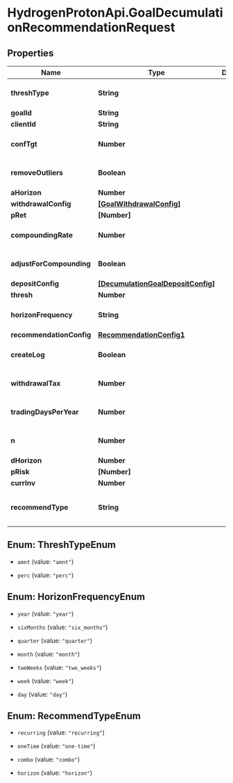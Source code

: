 # HydrogenProtonApi.GoalDecumulationRecommendationRequest

## Properties
Name | Type | Description | Notes
------------ | ------------- | ------------- | -------------
**threshType** | **String** |  | [optional] [default to 'perc']
**goalId** | **String** |  | [optional] 
**clientId** | **String** |  | [optional] 
**confTgt** | **Number** |  | [optional] [default to 0.9]
**removeOutliers** | **Boolean** |  | [optional] [default to true]
**aHorizon** | **Number** |  | [optional] 
**withdrawalConfig** | [**[GoalWithdrawalConfig]**](GoalWithdrawalConfig.md) |  | [optional] 
**pRet** | **[Number]** |  | 
**compoundingRate** | **Number** |  | [optional] [default to 0.0]
**adjustForCompounding** | **Boolean** |  | [optional] [default to false]
**depositConfig** | [**[DecumulationGoalDepositConfig]**](DecumulationGoalDepositConfig.md) |  | [optional] 
**thresh** | **Number** |  | [optional] 
**horizonFrequency** | **String** |  | [optional] [default to 'year']
**recommendationConfig** | [**RecommendationConfig1**](RecommendationConfig1.md) |  | [optional] 
**createLog** | **Boolean** |  | [optional] [default to false]
**withdrawalTax** | **Number** |  | [optional] [default to 0.0]
**tradingDaysPerYear** | **Number** |  | [optional] [default to 252]
**n** | **Number** |  | [optional] [default to 1000]
**dHorizon** | **Number** |  | [optional] 
**pRisk** | **[Number]** |  | 
**currInv** | **Number** |  | [optional] 
**recommendType** | **String** |  | [optional] [default to 'horizon']


<a name="ThreshTypeEnum"></a>
## Enum: ThreshTypeEnum


* `amnt` (value: `"amnt"`)

* `perc` (value: `"perc"`)




<a name="HorizonFrequencyEnum"></a>
## Enum: HorizonFrequencyEnum


* `year` (value: `"year"`)

* `sixMonths` (value: `"six_months"`)

* `quarter` (value: `"quarter"`)

* `month` (value: `"month"`)

* `twoWeeks` (value: `"two_weeks"`)

* `week` (value: `"week"`)

* `day` (value: `"day"`)




<a name="RecommendTypeEnum"></a>
## Enum: RecommendTypeEnum


* `recurring` (value: `"recurring"`)

* `oneTime` (value: `"one-time"`)

* `combo` (value: `"combo"`)

* `horizon` (value: `"horizon"`)




